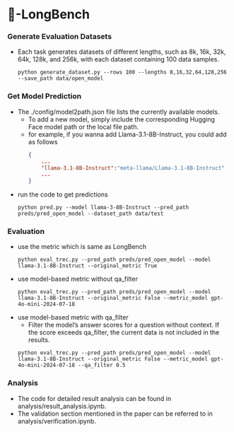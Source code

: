 # 💯-LongBench

### Generate Evaluation Datasets
- Each task generates datasets of different lengths, such as 8k, 16k, 32k, 64k, 128k, and 256k, with each dataset containing 100 data samples.
    ```shell
    python generate_dataset.py --rows 100 --lengths 8,16,32,64,128,256 --save_path data/open_model
    ```
### Get Model Prediction
- The ./config/model2path.json file lists the currently available models. 
    - To add a new model, simply include the corresponding Hugging Face model path or the local file path.
    - for example, if you wanna add Llama-3.1-8B-Instruct, you could add as follows
        ```json
        {   
            ...
            "llama-3.1-8B-Instruct":"meta-llama/Llama-3.1-8B-Instruct"
            ...
        }
        ```
- run the code to get predictions
    ```shell
    python pred.py --model llama-3-8B-Instruct --pred_path preds/pred_open_model --dataset_path data/test
    ```

### Evaluation
- use the metric which is same as LongBench
    ```shell
    python eval_trec.py --pred_path preds/pred_open_model --model llama-3.1-8B-Instruct --original_metric True
    ```
- use model-based metric without qa_filter
    ```shell
    python eval_trec.py --pred_path preds/pred_open_model --model llama-3.1-8B-Instruct --original_metric False --metric_model gpt-4o-mini-2024-07-18
    ```
- use model-based metric with qa_filter
    - Filter the model’s answer scores for a question without context. If the score exceeds qa_filter, the current data is not included in the results.
    ```shell
    python eval_trec.py --pred_path preds/pred_open_model --model llama-3.1-8B-Instruct --original_metric False --metric_model gpt-4o-mini-2024-07-18 --qa_filter 0.5
    ```
### Analysis
- The code for detailed result analysis can be found in analysis/result_analysis.ipynb.
- The validation section mentioned in the paper can be referred to in analysis/verification.ipynb.
